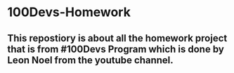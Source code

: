# 100Devs-Homework

## This repostiory is about all the homework project that is from #100Devs Program which is done by Leon Noel from the youtube channel.
